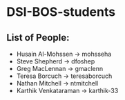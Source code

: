 # DSI-BOS-students


## List of People:
- Husain Al-Mohssen -> mohsseha
- Steve Shepherd -> dfoshep
- Greg MacLennan -> gmaclenn
- Teresa Borcuch -> teresaborcuch
- Nathan Mitchell -> ntmitchell
- Karthik Venkataraman -> karthik-33
